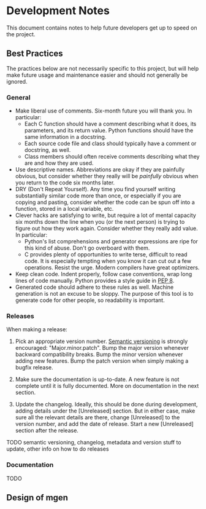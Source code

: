 Development Notes
=================

This document contains notes to help future developers get up to speed on the
project.

Best Practices
--------------

The practices below are not necessarily specific to this project, but will help
make future usage and maintenance easier and should not generally be ignored.

### General

- Make liberal use of comments. Six-month future you will thank you. In
  particular:
    * Each C function should have a comment describing what it does, its
      parameters, and its return value. Python functions should have the same
      information in a docstring.
    * Each source code file and class should typically have a comment or
      docstring, as well.
    * Class members should often receive comments describing what they are and
      how they are used.
- Use descriptive names. Abbreviations are okay if they are painfully obvious,
  but consider whether they really will be *painfully* obvious when you return
  to the code six months later.
- DRY (Don't Repeat Yourself). Any time you find yourself writing substantially
  similar code more than once, or especially if you are copying and pasting,
  consider whether the code can be spun off into a function, stored in a
  local variable, etc.
- Clever hacks are satisfying to write, but require a lot of mental capacity
  six months down the line when you (or the next person) is trying to figure out
  how they work again. Consider whether they really add value. In particular:
    * Python's list comprehensions and generator expressions are ripe for this
      kind of abuse. Don't go overboard with them.
    * C provides plenty of opportunities to write terse, difficult to read code.
      It is especially tempting when you know it can cut out a few operations.
      Resist the urge. Modern compilers have great optimizers.
- Keep clean code. Indent properly, follow case conventions, wrap long lines of
  code manually. Python provides a style guide in
  [PEP 8](https://www.python.org/dev/peps/pep-0008/).
- Generated code should adhere to these rules as well. Machine generation is not
  an excuse to be sloppy. The purpose of this tool is to generate code for other
  people, so readability is important.

### Releases

When making a release:

1. Pick an appropriate version number. [Semantic
   versioning](https://semver.org/) is strongly encouraged: "Major.minor.patch".
   Bump the major version whenever backward compatibility breaks. Bump the
   minor version whenever adding new features. Bump the patch version when
   simply making a bugfix release.

2. Make sure the documentation is up-to-date. A new feature is not complete
   until it is fully documented. More on documentation in the next section.

3. Update the changelog. Ideally, this should be done during development, adding
   details under the [Unreleased] section. But in either case, make sure all the
   relevant details are there, change [Unreleased] to the version number, and
   add the date of release. Start a new [Unreleased] section after the release.

TODO semantic versioning, changelog, metadata and version stuff to update, other
info on how to do releases

### Documentation

TODO

Design of mgen
--------------
